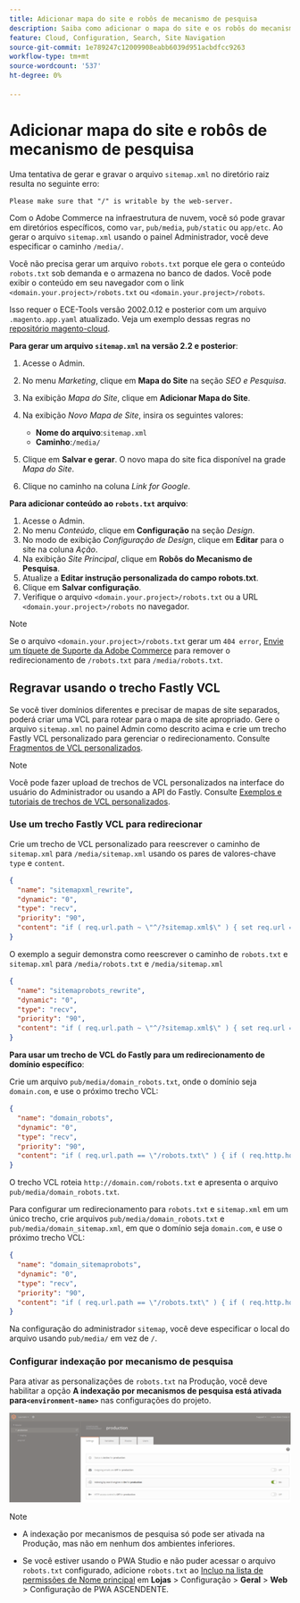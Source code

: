 ```yaml
---
title: Adicionar mapa do site e robôs de mecanismo de pesquisa
description: Saiba como adicionar o mapa do site e os robôs do mecanismo de pesquisa ao Adobe Commerce na infraestrutura em nuvem.
feature: Cloud, Configuration, Search, Site Navigation
source-git-commit: 1e789247c12009908eabb6039d951acbdfcc9263
workflow-type: tm+mt
source-wordcount: '537'
ht-degree: 0%

---
```


# Adicionar mapa do site e robôs de mecanismo de pesquisa

Uma tentativa de gerar e gravar o arquivo `sitemap.xml` no diretório raiz resulta no seguinte erro:

```
Please make sure that "/" is writable by the web-server.
```

Com o Adobe Commerce na infraestrutura de nuvem, você só pode gravar em diretórios específicos, como `var`, `pub/media`, `pub/static` ou `app/etc`. Ao gerar o arquivo `sitemap.xml` usando o painel Administrador, você deve especificar o caminho `/media/`.

Você não precisa gerar um arquivo `robots.txt` porque ele gera o conteúdo `robots.txt` sob demanda e o armazena no banco de dados. Você pode exibir o conteúdo em seu navegador com o link `<domain.your.project>/robots.txt` ou `<domain.your.project>/robots`.

Isso requer o ECE-Tools versão 2002.0.12 e posterior com um arquivo `.magento.app.yaml` atualizado. Veja um exemplo dessas regras no [repositório magento-cloud](https://github.com/magento/magento-cloud/blob/master/.magento.app.yaml#L43-L49).

**Para gerar um arquivo `sitemap.xml` na versão 2.2 e posterior**:

1. Acesse o Admin.
1. No menu _Marketing_, clique em **Mapa do Site** na seção _SEO e Pesquisa_.
1. Na exibição _Mapa do Site_, clique em **Adicionar Mapa do Site**.
1. Na exibição _Novo Mapa de Site_, insira os seguintes valores:

   - **Nome do arquivo**:`sitemap.xml`
   - **Caminho**:`/media/`

1. Clique em **Salvar e gerar**. O novo mapa do site fica disponível na grade _Mapa do Site_.
1. Clique no caminho na coluna _Link for Google_.

**Para adicionar conteúdo ao `robots.txt` arquivo**:

1. Acesse o Admin.
1. No menu _Conteúdo_, clique em **Configuração** na seção _Design_.
1. No modo de exibição _Configuração de Design_, clique em **Editar** para o site na coluna _Ação_.
1. Na exibição _Site Principal_, clique em **Robôs do Mecanismo de Pesquisa**.
1. Atualize a **Editar instrução personalizada do campo robots.txt**.
1. Clique em **Salvar configuração**.
1. Verifique o arquivo `<domain.your.project>/robots.txt` ou a URL `<domain.your.project>/robots` no navegador.

>[!NOTE]
>
>Se o arquivo `<domain.your.project>/robots.txt` gerar um `404 error`, [Envie um tíquete de Suporte da Adobe Commerce](https://experienceleague.adobe.com/docs/commerce-knowledge-base/kb/help-center-guide/magento-help-center-user-guide.html?lang=pt-BR#submit-ticket) para remover o redirecionamento de `/robots.txt` para `/media/robots.txt`.

## Regravar usando o trecho Fastly VCL

Se você tiver domínios diferentes e precisar de mapas de site separados, poderá criar uma VCL para rotear para o mapa de site apropriado. Gere o arquivo `sitemap.xml` no painel Admin como descrito acima e crie um trecho Fastly VCL personalizado para gerenciar o redirecionamento. Consulte [Fragmentos de VCL personalizados](../cdn/fastly-vcl-custom-snippets.md).

>[!NOTE]
>
> Você pode fazer upload de trechos de VCL personalizados na interface do usuário do Administrador ou usando a API do Fastly. Consulte [Exemplos e tutoriais de trechos de VCL personalizados](../cdn/fastly-vcl-custom-snippets.md#example-vcl-snippet-code).

### Use um trecho Fastly VCL para redirecionar

Crie um trecho de VCL personalizado para reescrever o caminho de `sitemap.xml` para `/media/sitemap.xml` usando os pares de valores-chave `type` e `content`.

```json
{
  "name": "sitemapxml_rewrite",
  "dynamic": "0",
  "type": "recv",
  "priority": "90",
  "content": "if ( req.url.path ~ \"^/?sitemap.xml$\" ) { set req.url = \"/media/sitemap.xml\"; }"
}
```

O exemplo a seguir demonstra como reescrever o caminho de `robots.txt` e `sitemap.xml` para `/media/robots.txt` e `/media/sitemap.xml`

```json
{
  "name": "sitemaprobots_rewrite",
  "dynamic": "0",
  "type": "recv",
  "priority": "90",
  "content": "if ( req.url.path ~ \"^/?sitemap.xml$\" ) { set req.url = \"/media/sitemap.xml\"; } else if (req.url.path ~ \"^/?robots.txt$\") { set req.url = \"/media/robots.txt\";}"
}
```

**Para usar um trecho de VCL do Fastly para um redirecionamento de domínio específico**:

Crie um arquivo `pub/media/domain_robots.txt`, onde o domínio seja `domain.com`, e use o próximo trecho VCL:

```json
{
  "name": "domain_robots",
  "dynamic": "0",
  "type": "recv",
  "priority": "90",
  "content": "if ( req.url.path == \"/robots.txt\" ) { if ( req.http.host ~ \"(domain).com$\" ) { set req.url = \"/media/\" re.group.1 \"_robots.txt\"; }}"
}
```

O trecho VCL roteia `http://domain.com/robots.txt` e apresenta o arquivo `pub/media/domain_robots.txt`.

Para configurar um redirecionamento para `robots.txt` e `sitemap.xml` em um único trecho, crie arquivos `pub/media/domain_robots.txt` e `pub/media/domain_sitemap.xml`, em que o domínio seja `domain.com`, e use o próximo trecho VCL:

```json
{
  "name": "domain_sitemaprobots",
  "dynamic": "0",
  "type": "recv",
  "priority": "90",
  "content": "if ( req.url.path == \"/robots.txt\" ) { if ( req.http.host ~ \"(domain).com$\" ) { set req.url = \"/media/\" re.group.1 \"_robots.txt\"; }} else if ( req.url.path == \"/sitemap.xml\" ) { if ( req.http.host ~ \"(domain).com$\" ) {  set req.url = \"/media/\" re.group.1 \"_sitemap.xml\"; }}"
}
```

Na configuração do administrador `sitemap`, você deve especificar o local do arquivo usando `pub/media/` em vez de `/`.

### Configurar indexação por mecanismo de pesquisa

Para ativar as personalizações de `robots.txt` na Produção, você deve habilitar a opção **A indexação por mecanismos de pesquisa está ativada para`<environment-name>`** nas configurações do projeto.

![Usar o [!DNL Cloud Console] para gerenciar ambientes](../../assets/robots-indexing-by-search-engine.png)

>[!NOTE]
>
>- A indexação por mecanismos de pesquisa só pode ser ativada na Produção, mas não em nenhum dos ambientes inferiores.
>
>- Se você estiver usando o PWA Studio e não puder acessar o arquivo `robots.txt` configurado, adicione `robots.txt` ao [Incluo na lista de permissões de Nome principal](https://github.com/magento/magento2-upward-connector#front-name-allowlist) em **Lojas** > Configuração > **Geral** > **Web** > Configuração de PWA ASCENDENTE.
